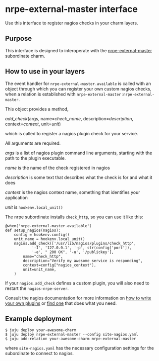 # nrpe-external-master interface

Use this interface to register nagios checks in your charm layers.

## Purpose

This interface is designed to interoperate with the
[nrpe-external-master](https://jujucharms.com/nrpe-external-master) subordinate charm.

## How to use in your layers

The event handler for `nrpe-external-master.available` is called with an object
through which you can register your own custom nagios checks, when a relation
is established with `nrpe-external-master:nrpe-external-master`.

This object provides a method,

_add_check_(args, name=_check_name_, description=_description_, context=_context_, unit=_unit_)

which is called to register a nagios plugin check for your service.

All arguments are required.

*args* is a list of nagios plugin command line arguments, starting with the path to the plugin executable.

*name* is the name of the check registered in nagios

*description* is some text that describes what the check is for and what it does

*context* is the nagios context name, something that identifies your application

*unit* is `hookenv.local_unit()`

The nrpe subordinate installs `check_http`, so you can use it like this:

```
@when('nrpe-external-master.available')
def setup_nagios(nagios):
    config = hookenv.config()
    unit_name = hookenv.local_unit()
    nagios.add_check(['/usr/lib/nagios/plugins/check_http',
            '-I', '127.0.0.1', '-p', str(config['port']),
            '-e', " 200 OK", '-u', '/publickey'],
        name="check_http",
        description="Verify my awesome service is responding",
        context=config["nagios_context"],
        unit=unit_name,
    )
```
If your `nagios.add_check` defines a custom plugin, you will also need to restart the `nagios-nrpe-server`. 

Consult the nagios documentation for more information on [how to write your own
plugins](https://assets.nagios.com/downloads/nagioscore/docs/nagioscore/4/en/pluginapi.html)
or [find one](https://www.nagios.org/projects/nagios-plugins/) that does what you need.

## Example deployment

```
$ juju deploy your-awesome-charm
$ juju deploy nrpe-external-master --config site-nagios.yaml
$ juju add-relation your-awesome-charm nrpe-external-master
```

where `site-nagios.yaml` has the necessary configuration settings for the
subordinate to connect to nagios.


